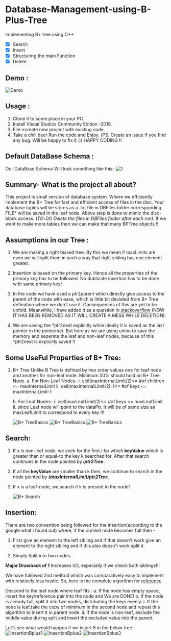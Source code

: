 # Database-Management-using-B-Plus-Tree

Implementing B+ tree using C++
- [x] Search 
- [X] Insert
- [X] Structuring the main Function
- [X] Delete

## Demo :

![Demo](img/demo.gif)

## Usage :

1.	Clone it to some place in your PC.
2.	Install Visual Studios Community Edition -2019. 
3.	File->create new project with existing code. 
4.	Take a chill beer Run the code and Enjoy.
(PS. Create an issue if you find any bug. Will be happy to fix it :))
HAPPY CODING !!

## Default DataBase Schema :

Our DataBase Schema Will look something like this-
	![1](img/database.jpg)


## Summary- What is the project all about? 

This project is small version of database system. Where we efficiently implement the B+ Tree for fast and efficient access
of files in the disc. Your database tuples will be stores as a .txt file in DBFiles folder corresponding FILE* will be saved in the 
leaf node. Above step is done to mimic the disc-block access. *(TO-DO Delete the files in DBFiles folder after each run)*. If we want
to make more tables then we can make that many BPTree objects !!

## Assumptions in our Tree :

1.	We are making a right biased tree. By this we mean if maxLimits are even we will split them
	in such a way that right sibling has one element greater.

2.	Insertion is based on the primary key. Hence all the properties of the primary key has to be followed.
	No dublicate insertion has to be done with same primary key!

3.	In the code we have used a ptr2parent which directly give access to the parent of the node with ease, which is little
	bit deviated from B+ Tree defination where we don't use it. Consequences of this are yet to be unfold. Meanwhile, I have
	added it as a  question in [stackoverflow](https://stackoverflow.com/questions/57831014/why-we-are-not-saving-the-parent-pointer-in-b-tree-for-easy-upward-traversal-in) (NOW IT HAS BEEN REMOVED AS IT WILL CREATE A MESS WHILE DELETION).

4.	We are saving the \*ptr2next explicitly while ideally it is saved as the last pointer in the pointerset. But here as we 
	are using union to save the memory and seperate the leaf and non-leaf nodes, because of this \*ptr2next is explicitly
	saved !!


## Some UseFul Properties of B+ Tree:

1. B+ Tree Unlike B Tree is defined by two order values one for leaf node and another for non-leaf node.
	Minimum 50% should hold on B+ Tree Node.
	a.	For Non-Leaf Nodes-
		i.	ceil(maxInternalLimit/2)<= #of children <= maxInternalLimit
		ii.	ceil(maxInternalLimit/2)-1<= #of keys <= maxInternalLimit-1
		
	b.	For Leaf Nodes-
		i.	ceil(maxLeafLimit/2)<= #of keys <= maxLeafLimit
		ii.	since Leaf node will point to the dataPtr. It will be of same size as maxLeafLimit to correspond
			to every key !!!

	![B+ TreeBasics](img/prop_1.png)
	![B+ TreeBasics](img/prop_2.png)
	![B+ TreeBasics](img/prop_3.png)



## Search:

1.	If x is non-leaf node, we seek for the first *i* for which **keyValue** which is greater 
	than or equal-to the key k searched for. After that search continues in the node pointed 
	by ***iptr2Tree***.

2.	If all the **keyValue** are smaller than k then, we continue to search in the node pointed
	by ***(maxInternalLimit)ptr2Tree***.

3.	If x is a leaf-node, we search if k is present in the node!


	![B+ Search](img/search_1.png)



## Insertion:

There are two convention being followed for the insertion(according to the google what i found out)
where, if the current node becomes full then -

1.	First give an element to the left sibling and if that doesn't
work give an element to the right sibling and if this also doesn't work split it.

2.	Simply Split into two nodes.

**Major Drawback of 1**
	Increases I/O, especially if we	check both siblings!!!


We have followed 2nd method which was comparatively easy to implement with relatively less hustle. So, 
here is the complete algorithm for [reference](http://www.cburch.com/cs/340/reading/btree/index.html?fbclid=IwAR0QFRcpIVL19PdMtZU0-wG18f-rwGS4lNvzpEAsdaZCL7BrNRBuFffiPJ0)

Descend to the leaf node where leaf fits :
a.	If the node has empty space, insert the key/reference pair into the node and We are DONE!
b.	If the node is already full, split it into two nodes, distributing the keys evenly. 
	i.	If the node is leaf,take the copy of minimum in the second node and repeat this algorithm to 
		insert it in parent node.
	ii.	If the node is non-leaf, exclude the middle value during split and insert the excluded value into 
		the	parent.

Let's see what would happen if we insert 8 in the below tree :-
	![InsertionBplus1](img/insert_1.png)
	![InsertionBplus2](img/insert_2.png)
	![InsertionBplus3](img/insert_3.png)